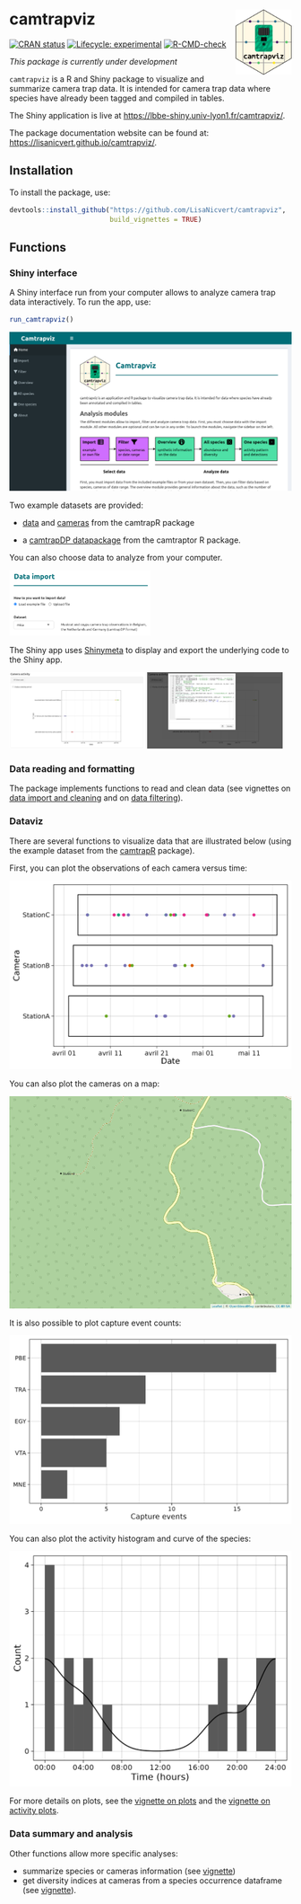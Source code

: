 # camtrapviz <img src="man/figures/logo.png" width="100px" align="right"/>

<!-- badges: start -->

[![CRAN status](https://www.r-pkg.org/badges/version/camtrapviz)](https://CRAN.R-project.org/package=camtrapviz) [![Lifecycle: experimental](https://img.shields.io/badge/lifecycle-experimental-orange.svg)](https://lifecycle.r-lib.org/articles/stages.html#experimental) [![R-CMD-check](https://github.com/LisaNicvert/camtrapviz/actions/workflows/R-CMD-check.yaml/badge.svg)](https://github.com/LisaNicvert/camtrapviz/actions/workflows/R-CMD-check.yaml)

<!-- badges: end -->

*This package is currently under development*

`camtrapviz` is a R and Shiny package to visualize and summarize camera trap data. It is intended for camera trap data where species have already been tagged and compiled in tables.

The Shiny application is live at <https://lbbe-shiny.univ-lyon1.fr/camtrapviz/>.

The package documentation website can be found at: <https://lisanicvert.github.io/camtrapviz/>.

## Installation

To install the package, use:

``` r
devtools::install_github("https://github.com/LisaNicvert/camtrapviz", 
                         build_vignettes = TRUE)
```

## Functions

### Shiny interface

A Shiny interface run from your computer allows to analyze camera trap data interactively. To run the app, use:

``` r
run_camtrapviz()
```

![](man/figures/shinyapp2.png "Overview of the Shiny interface")

Two example datasets are provided:

-   [data](https://jniedballa.github.io/camtrapR/reference/recordTableSample.html) and [cameras](https://jniedballa.github.io/camtrapR/reference/camtraps.html) from the camtrapR package

-   a [camtrapDP datapackage](https://inbo.github.io/camtraptor/reference/mica.html) from the camtraptor R package.

You can also choose data to analyze from your computer.

<img src="man/figures/shinyapp_data_import.png" alt="Data import module" width="50%"/>

The Shiny app uses [Shinymeta](https://rstudio.github.io/shinymeta/) to display and export the underlying code to the Shiny app.

<img src="man/figures/show_code.png" alt="In-app plot with a show code button" style="display: inline-block;" width="48%"/> <img src="man/figures/show_code_shown.png" alt="Plotting code displayed in the app" style="display: inline-block;" width="48%"/>

### Data reading and formatting

The package implements functions to read and clean data (see vignettes on [data import and cleaning](https://lisanicvert.github.io/camtrapviz/articles/read-and-clean-data.html) and on [data filtering](https://lisanicvert.github.io/camtrapviz/articles/filter-data.html)).

### Dataviz

There are several functions to visualize data that are illustrated below (using the example dataset from the [camtrapR](https://jniedballa.github.io/camtrapR/) package).

First, you can plot the observations of each camera versus time:

![](man/figures/plot_points.png "Plot observations")

You can also plot the cameras on a map:

![](man/figures/map.png "Cameras map")

It is also possible to plot capture event counts:

![](man/figures/plot_spp_bars.png "Capture events counts per species")

You can also plot the activity histogram and curve of the species:

![](man/figures/plot_activity.png "Activity plot")

For more details on plots, see the [vignette on plots](https://lisanicvert.github.io/camtrapviz/articles/plots.html) and the [vignette on activity plots](https://lisanicvert.github.io/camtrapviz/articles/activity-patterns.html).

### Data summary and analysis

Other functions allow more specific analyses:

-   summarize species or cameras information (see [vignette](https://lisanicvert.github.io/camtrapviz/articles/summarize.html))
-   get diversity indices at cameras from a species occurrence dataframe (see [vignette](https://lisanicvert.github.io/camtrapviz/articles/diversity.html)).
